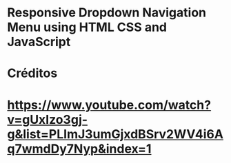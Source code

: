 # Responsive Dropdown Navigation Menu using HTML CSS and JavaScript

# Créditos
# https://www.youtube.com/watch?v=gUxIzo3gj-g&list=PLImJ3umGjxdBSrv2WV4i6Aq7wmdDy7Nyp&index=1